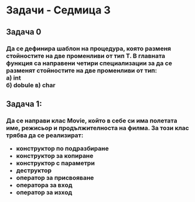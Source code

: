 # Задачи - Седмица 3

## Задача 0
<h3>
Да се дефинира шаблон на процедура, която разменя стойностите на две променливи от тип T. В главната функция са направени четири специализации за да се разменят стойностите на две променливи от тип:<br>
а) int <br>
б) dobule
в) char
</h3>

## Задача 1:
<h3>
Да се направи клас Мovie, който в себе си има полетата име, режисьор и продължителноста на филма. За този клас трябва да се реализират:
<ul>
<li>конструктор по подразбиране </li>
   <li>конструктор за копиране</li>
  <li> конструктор с параметри </li>
  <li> деструктор </li>
  <li> оператор за присвояване</li>
   <li>оператора за вход</li>
   <li>оператор за изход</li>
</ul>
   </h3>


